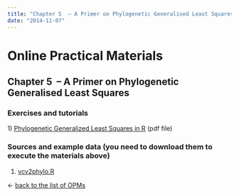 ```yaml
---
title: "Chapter 5  – A Primer on Phylogenetic Generalised Least Squares"
date: "2014-11-07"
---
```


# **Online Practical Materials**

## Chapter 5  – A Primer on Phylogenetic Generalised Least Squares

### Exercises and tutorials

1) [Phylogenetic Generalized Least Squares in R](http://www.mpcm-evolution.com/OPM/Chapter5_OPM/OPM_chap5.pdf "OPM_chap5.pdf") (pdf file)

### Sources and example data (you need to download them to execute the materials above)

1) [vcv2phylo.R](http://mpcm-evolution.com/OPM/Chapter5_OPM/download/vcv2phylo.R "vcv2phylo.R")

← [back to the list of OPMs](http://www.mpcm-evolution.com/practice "Practice")
